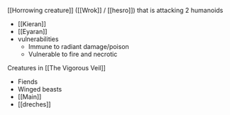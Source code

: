 [[Horrowing creature]] ([[Wrok]] / [[hesro]]) that is attacking 2 humanoids
- [[Kieran]]
- [[Eyaran]]
- vulnerabilities
	- Immune to radiant damage/poison
	- Vulnerable to fire and necrotic

Creatures in [[The Vigorous Veil]]
- Fiends
- Winged beasts
- [[Main]]
- [[dreches]]

